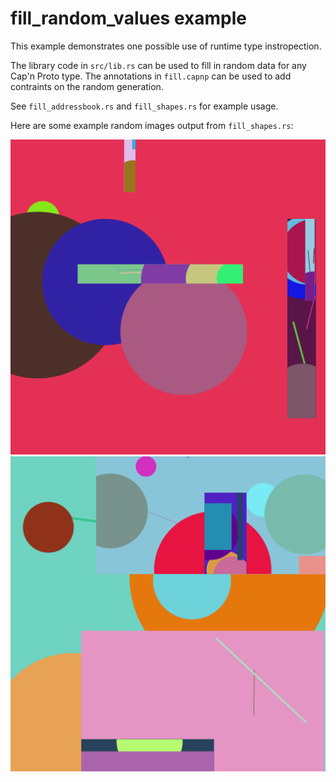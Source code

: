 # fill_random_values example

This example demonstrates one possible use of runtime type instropection.

The library code in `src/lib.rs` can be used to fill in random data for any Cap'n Proto
type. The annotations in `fill.capnp` can be used to add contraints on
the random generation.

See `fill_addressbook.rs` and `fill_shapes.rs` for example usage.

Here are some example random images output from `fill_shapes.rs`:

![shapes1](shapes1.png)
![shapes2](shapes2.png)
